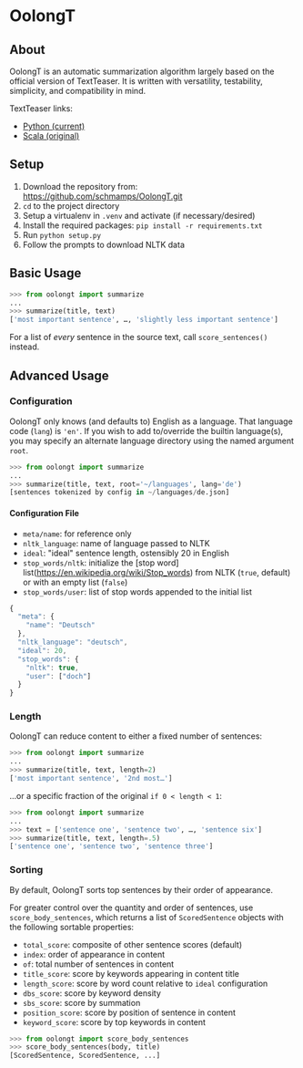 # OolongT

## About

OolongT is an automatic summarization algorithm
largely based on the official version of TextTeaser.
It is written with versatility, testability, simplicity,
and compatibility in mind.

TextTeaser links:

* [Python (current)](https://github.com/MojoJolo/textteaser)
* [Scala (original)](https://github.com/MojoJolo/textteaser)

## Setup

1. Download the repository from:
   <https://github.com/schmamps/OolongT.git>
1. `cd` to the project directory
1. Setup a virtualenv in `.venv` and activate (if necessary/desired)
1. Install the required packages:
   `pip install -r requirements.txt`
1. Run `python setup.py`
1. Follow the prompts to download NLTK data

## Basic Usage

```py
>>> from oolongt import summarize
...
>>> summarize(title, text)
['most important sentence', …, 'slightly less important sentence']
```

For a list of *every* sentence in the source text, call
`score_sentences()` instead.

## Advanced Usage

### Configuration

OolongT only knows (and defaults to) English as a language.
That language code (`lang`) is `'en'`.
If you wish to add to/override the builtin language(s),
you may specify an alternate language directory
using the named argument `root`.

```py
>>> from oolongt import summarize
...
>>> summarize(title, text, root='~/languages', lang='de')
[sentences tokenized by config in ~/languages/de.json]
```

#### Configuration File

* `meta/name`: for reference only
* `nltk_language`: name of language passed to NLTK
* `ideal`: "ideal" sentence length, ostensibly 20 in English
* `stop_words/nltk`: initialize the [stop word] list(https://en.wikipedia.org/wiki/Stop_words) from NLTK (`true`, default) or with an empty list (`false`)
* `stop_words/user`: list of stop words appended to the initial list

```js
{
  "meta": {
    "name": "Deutsch"
  },
  "nltk_language": "deutsch",
  "ideal": 20,
  "stop_words": {
    "nltk": true,
    "user": ["doch"]
  }
}
```

### Length

OolongT can reduce content to either a fixed number of sentences:

```py
>>> from oolongt import summarize
...
>>> summarize(title, text, length=2)
['most important sentence', '2nd most…']
```

…or a specific fraction of the original `if 0 < length < 1`:

```py
>>> from oolongt import summarize
...
>>> text = ['sentence one', 'sentence two', …, 'sentence six']
>>> summarize(title, text, length=.5)
['sentence one', 'sentence two', 'sentence three']
```

### Sorting

By default, OolongT sorts top sentences by their order of appearance.

For greater control over the quantity and order of sentences,
use `score_body_sentences`, which returns a list of `ScoredSentence` objects
with the following sortable properties:

* `total_score`: composite of other sentence scores (default)
* `index`: order of appearance in content
* `of`: total number of sentences in content
* `title_score`: score by keywords appearing in content title
* `length_score`: score by word count relative to `ideal` configuration
* `dbs_score`: score by keyword density
* `sbs_score`: score by summation
* `position_score`: score by position of sentence in content
* `keyword_score`: score by top keywords in content

```py
>>> from oolongt import score_body_sentences
>>> score_body_sentences(body, title)
[ScoredSentence, ScoredSentence, ...]
```
